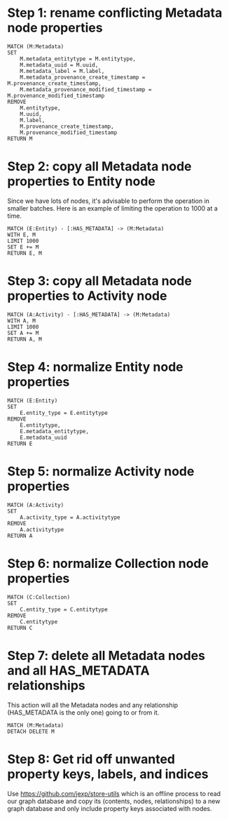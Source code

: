 # Step 1: rename conflicting Metadata node properties

````
MATCH (M:Metadata)
SET 
    M.metadata_entitytype = M.entitytype, 
    M.metadata_uuid = M.uuid, 
    M.metadata_label = M.label,
    M.metadata_provenance_create_timestamp = M.provenance_create_timestamp,
    M.metadata_provenance_modified_timestamp = M.provenance_modified_timestamp
REMOVE 
    M.entitytype, 
    M.uuid, 
    M.label, 
    M.provenance_create_timestamp, 
    M.provenance_modified_timestamp
RETURN M
````

# Step 2: copy all Metadata node properties to Entity node

Since we have lots of nodes, it's advisable to perform the operation in smaller batches. Here is an example of limiting the operation to 1000 at a time.

````
MATCH (E:Entity) - [:HAS_METADATA] -> (M:Metadata)
WITH E, M
LIMIT 1000
SET E += M
RETURN E, M
````

# Step 3: copy all Metadata node properties to Activity node

````
MATCH (A:Activity) - [:HAS_METADATA] -> (M:Metadata)
WITH A, M
LIMIT 1000
SET A += M
RETURN A, M
````

# Step 4: normalize Entity node properties

````
MATCH (E:Entity)
SET 
    E.entity_type = E.entitytype
REMOVE 
    E.entitytype,
    E.metadata_entitytype,
    E.metadata_uuid
RETURN E
````

# Step 5: normalize Activity node properties

````
MATCH (A:Activity)
SET 
    A.activity_type = A.activitytype
REMOVE 
    A.activitytype
RETURN A
````

# Step 6: normalize Collection node properties

````
MATCH (C:Collection)
SET 
    C.entity_type = C.entitytype
REMOVE 
    C.entitytype
RETURN C
````

# Step 7: delete all Metadata nodes and all HAS_METADATA relationships

This action will all the Metadata nodes and any relationship (HAS_METADATA is the only one) going to or from it.

````
MATCH (M:Metadata)
DETACH DELETE M
````

# Step 8: Get rid off unwanted property keys, labels, and indices

Use https://github.com/jexp/store-utils which is an offline process to read our graph database and copy its (contents, nodes, relationships) to a new graph database and only include property keys associated with nodes.

